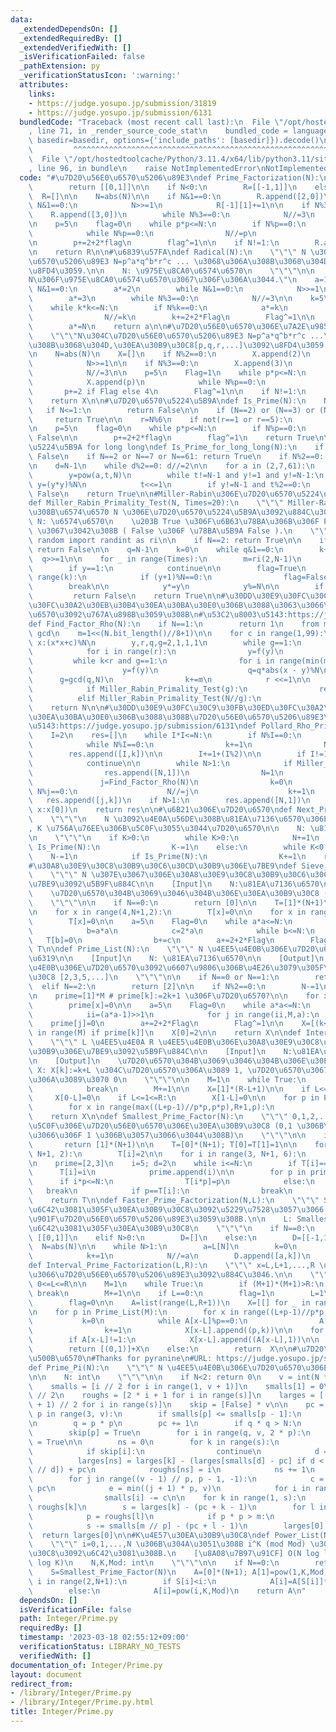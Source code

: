 ```yaml
---
data:
  _extendedDependsOn: []
  _extendedRequiredBy: []
  _extendedVerifiedWith: []
  _isVerificationFailed: false
  _pathExtension: py
  _verificationStatusIcon: ':warning:'
  attributes:
    links:
    - https://judge.yosupo.jp/submission/31819
    - https://judge.yosupo.jp/submission/6131
  bundledCode: "Traceback (most recent call last):\n  File \"/opt/hostedtoolcache/Python/3.11.4/x64/lib/python3.11/site-packages/onlinejudge_verify/documentation/build.py\"\
    , line 71, in _render_source_code_stat\n    bundled_code = language.bundle(stat.path,\
    \ basedir=basedir, options={'include_paths': [basedir]}).decode()\n          \
    \         ^^^^^^^^^^^^^^^^^^^^^^^^^^^^^^^^^^^^^^^^^^^^^^^^^^^^^^^^^^^^^^^^^^^^^^^^^^^^^^^^^\n\
    \  File \"/opt/hostedtoolcache/Python/3.11.4/x64/lib/python3.11/site-packages/onlinejudge_verify/languages/python.py\"\
    , line 96, in bundle\n    raise NotImplementedError\nNotImplementedError\n"
  code: "#\u7D20\u56E0\u6570\u5206\u89E3\ndef Prime_Factorization(N):\n    if N==0:\n\
    \        return [[0,1]]\n\n    if N<0:\n        R=[[-1,1]]\n    else:\n      \
    \  R=[]\n\n    N=abs(N)\n\n    if N&1==0:\n        R.append([2,0])\n        while\
    \ N&1==0:\n            N>>=1\n            R[-1][1]+=1\n\n    if N%3==0:\n    \
    \    R.append([3,0])\n        while N%3==0:\n            N//=3\n            R[-1][1]+=1\n\
    \n    p=5\n    flag=0\n    while p*p<=N:\n        if N%p==0:\n            R.append([p,0])\n\
    \            while N%p==0:\n                N//=p\n                R[-1][1]+=1\n\
    \n        p+=2+2*flag\n        flag^=1\n\n    if N!=1:\n        R.append([N,1])\n\
    \n    return R\n\n#\u6839\u57FA\ndef Radical(N):\n    \"\"\" N \u304C\u7D20\u56E0\
    \u6570\u5206\u89E3 N=p^a*q^b*r^c ... \u3068\u306A\u308B\u3068\u304D, pqr... \u3092\
    \u8FD4\u3059.\n\n    N: \u975E\u8CA0\u6574\u6570\n    \"\"\"\n\n    assert N>=0,\"\
    N\u306F\u975E\u8CA0\u6574\u6570\u3067\u306F\u306A\u3044.\"\n    a=1\n\n    if\
    \ N&1==0:\n        a*=2\n        while N&1==0:\n            N>>=1\n\n    if N%3==0:\n\
    \        a*=3\n        while N%3==0:\n            N//=3\n\n    k=5\n    Flag=0\n\
    \    while k*k<=N:\n        if N%k==0:\n            a*=k\n            while N%k==0:\n\
    \                N//=k\n        k+=2+2*Flag\n        Flag^=1\n\n    if N>1:\n\
    \        a*=N\n    return a\n\n#\u7D20\u56E0\u6570\u306E\u7A2E\u985E\ndef Prime_Factor_List(N):\n\
    \    \"\"\"N\u304C\u7D20\u56E0\u6570\u5206\u89E3 N=p^a*q^b*r^c ...\u3068\u306A\
    \u308B\u3068\u304D,\u30EA\u30B9\u30C8[p,q,r,...]\u3092\u8FD4\u3059.\n    \"\"\"\
    \n    N=abs(N)\n    X=[]\n    if N%2==0:\n        X.append(2)\n        while N&1==0:\n\
    \            N>>=1\n\n    if N%3==0:\n        X.append(3)\n        while N%3==0:\n\
    \            N//=3\n\n    p=5\n    Flag=1\n    while p*p<=N:\n        if N%p==0:\n\
    \            X.append(p)\n            while N%p==0:\n                N//=p\n \
    \       p+=2 if Flag else 4\n        Flag^=1\n\n    if N!=1:\n        X.append(N)\n\
    \    return X\n\n#\u7D20\u6570\u5224\u5B9A\ndef Is_Prime(N):\n    N=abs(N)\n \
    \   if N<=1:\n        return False\n\n    if (N==2) or (N==3) or (N==5):\n   \
    \     return True\n\n    r=N%6\n    if not(r==1 or r==5):\n        return False\n\
    \n    p=5\n    flag=0\n    while p*p<=N:\n        if N%p==0:\n            return\
    \ False\n\n        p+=2+2*flag\n        flag^=1\n    return True\n\n#\u7D20\u6570\
    \u5224\u5B9A for long long\ndef Is_Prime_for_long_long(N):\n    if N<=1: return\
    \ False\n    if N==2 or N==7 or N==61: return True\n    if N%2==0: return False\n\
    \n    d=N-1\n    while d%2==0: d//=2\n\n    for a in (2,7,61):\n        t=d\n\
    \        y=pow(a,t,N)\n        while t!=N-1 and y!=1 and y!=N-1:\n           \
    \ y=(y*y)%N\n            t<<=1\n        if y!=N-1 and t%2==0:\n            return\
    \ False\n    return True\n\n#Miller-Rabin\u306E\u7D20\u6570\u5224\u5B9A\u6CD5\n\
    def Miller_Rabin_Primality_Test(N, Times=20):\n    \"\"\" Miller-Rabin \u306B\u3088\
    \u308B\u6574\u6570 N \u306E\u7D20\u6570\u5224\u5B9A\u3092\u884C\u3046.\n\n   \
    \ N: \u6574\u6570\n    \u203B True \u306F\u6B63\u78BA\u306B\u306F Probably True\
    \ \u3067\u3042\u308B ( False \u306F \u78BA\u5B9A False ).\n    \"\"\"\n    from\
    \ random import randint as ri\n\n    if N==2: return True\n\n    if N==1 or N%2==0:\
    \ return False\n\n    q=N-1\n    k=0\n    while q&1==0:\n        k+=1\n      \
    \  q>>=1\n\n    for _ in range(Times):\n        m=ri(2,N-1)\n        y=pow(m,q,N)\n\
    \        if y==1:\n            continue\n\n        flag=True\n        for i in\
    \ range(k):\n            if (y+1)%N==0:\n                flag=False\n        \
    \        break\n\n            y*=y\n            y%=N\n\n        if flag:\n   \
    \         return False\n    return True\n\n#\u30DD\u30E9\u30FC\u30C9\u30FB\u30ED\
    \u30FC\u30A2\u30EB\u30B4\u30EA\u30BA\u30E0\u306B\u3088\u3063\u3066\u7D20\u56E0\
    \u6570\u3092\u767A\u898B\u3059\u308B\n#\u53C2\u8003\u5143:https://judge.yosupo.jp/submission/6131\n\
    def Find_Factor_Rho(N):\n    if N==1:\n        return 1\n    from math import\
    \ gcd\n    m=1<<(N.bit_length()//8+1)\n\n    for c in range(1,99):\n        f=lambda\
    \ x:(x*x+c)%N\n        y,r,q,g=2,1,1,1\n        while g==1:\n            x=y\n\
    \            for i in range(r):\n                y=f(y)\n            k=0\n   \
    \         while k<r and g==1:\n                for i in range(min(m, r - k)):\n\
    \                    y=f(y)\n                    q=q*abs(x - y)%N\n          \
    \      g=gcd(q,N)\n                k+=m\n            r <<=1\n\n        if g<N:\n\
    \            if Miller_Rabin_Primality_Test(g):\n                return g\n  \
    \          elif Miller_Rabin_Primality_Test(N//g):\n                return N//g\n\
    \    return N\n\n#\u30DD\u30E9\u30FC\u30C9\u30FB\u30ED\u30FC\u30A2\u30EB\u30B4\
    \u30EA\u30BA\u30E0\u306B\u3088\u308B\u7D20\u56E0\u6570\u5206\u89E3\n#\u53C2\u8003\
    \u5143:https://judge.yosupo.jp/submission/6131\ndef Pollard_Rho_Prime_Factorization(N):\n\
    \    I=2\n    res=[]\n    while I*I<=N:\n        if N%I==0:\n            k=0\n\
    \            while N%I==0:\n                k+=1\n                N//=I\n    \
    \        res.append([I,k])\n\n        I+=1+(I%2)\n\n        if I!=101 or N<2**20:\n\
    \            continue\n\n        while N>1:\n            if Miller_Rabin_Primality_Test(N):\n\
    \                res.append([N,1])\n                N=1\n            else:\n \
    \               j=Find_Factor_Rho(N)\n                k=0\n                while\
    \ N%j==0:\n                    N//=j\n                    k+=1\n             \
    \   res.append([j,k])\n    if N>1:\n        res.append([N,1])\n    res.sort(key=lambda\
    \ x:x[0])\n    return res\n\n#\u6B21\u306E\u7D20\u6570\ndef Next_Prime(N,K=1):\n\
    \    \"\"\"\n    N \u3092\u4E0A\u56DE\u308B\u81EA\u7136\u6570\u306E\u3046\u3061\
    , K \u756A\u76EE\u306B\u5C0F\u3055\u3044\u7D20\u6570\n\n    N: \u81EA\u7136\u6570\
    \n    \"\"\"\n    if K>0:\n        while K>0:\n            N+=1\n            if\
    \ Is_Prime(N):\n                K-=1\n    else:\n        while K<0:\n        \
    \    N-=1\n            if Is_Prime(N):\n                K+=1\n    return N\n\n\
    #\u30A8\u30E9\u30C8\u30B9\u30C6\u30CD\u30B9\u306E\u7BE9\ndef Sieve_of_Eratosthenes(N):\n\
    \    \"\"\" N \u307E\u3067\u306E\u30A8\u30E9\u30C8\u30B9\u30C6\u30CD\u30B9\u306E\
    \u7BE9\u3092\u5B9F\u884C\n\n    [Input]\n    N:\u81EA\u7136\u6570\n\n    [Output]\n\
    \    \u7D20\u6570\u304B\u3069\u3046\u304B\u306E\u30EA\u30B9\u30C8 ([0,0,1,1,0,1,...])\n\
    \    \"\"\"\n\n    if N==0:\n        return [0]\n\n    T=[1]*(N+1)\n    T[0]=T[1]=0\n\
    \n    for x in range(4,N+1,2):\n        T[x]=0\n\n    for x in range(9,N+1,3):\n\
    \        T[x]=0\n\n    a=5\n    Flag=0\n    while a*a<=N:\n        if T[a]:\n\
    \            b=a*a\n            c=2*a\n            while b<=N:\n             \
    \   T[b]=0\n                b+=c\n        a+=2+2*Flag\n        Flag^=1\n    return\
    \ T\n\ndef Prime_List(N):\n    \"\"\" N \u4EE5\u4E0B\u306E\u7D20\u6570\u3092\u5217\
    \u6319\n\n    [Input]\n    N: \u81EA\u7136\u6570\n\n    [Output]\n    N \u4EE5\
    \u4E0B\u306E\u7D20\u6570\u3092\u6607\u9806\u306B\u4E26\u3079\u305F\u30EA\u30B9\
    \u30C8 [2,3,5,...]\n    \"\"\"\n\n    if N==0 or N==1:\n        return []\n  \
    \  elif N==2:\n        return [2]\n\n    if N%2==0:\n        N-=1\n\n    M=(N+1)//2\n\
    \n    prime=[1]*M # prime[k]:=2k+1 \u306F\u7D20\u6570?\n\n    for x in range(4,M,3):\n\
    \        prime[x]=0\n\n    a=5\n    Flag=0\n    while a*a<=N:\n        if prime[(a-1)>>1]:\n\
    \            ii=(a*a-1)>>1\n            for j in range(ii,M,a):\n            \
    \    prime[j]=0\n        a+=2+2*Flag\n        Flag^=1\n\n    X=[(k<<1)|1 for k\
    \ in range(M) if prime[k]]\n    X[0]=2\n\n    return X\n\ndef Interval_Sieve_of_Eratosthenes(L,R):\n\
    \    \"\"\" L \u4EE5\u4E0A R \u4EE5\u4E0B\u306E\u30A8\u30E9\u30C8\u30B9\u30C6\u30CD\
    \u30B9\u306E\u7BE9\u3092\u5B9F\u884C\n\n    [Input]\n    N:\u81EA\u7136\u6570\n\
    \n    [Output]\n    \u7D20\u6570\u304B\u3069\u3046\u304B\u306E\u30EA\u30B9\u30C8\
    \ X: X[k]:=k+L \u304C\u7D20\u6570\u306A\u3089 1, \u7D20\u6570\u3067\u306A\u3044\
    \u306A\u3089\u3070 0\n    \"\"\"\n\n    M=1\n    while True:\n        if (M+1)*(M+1)>R:\n\
    \            break\n        M+=1\n\n    X=[1]*(R-L+1)\n\n    if L<=0<=R:\n   \
    \     X[0-L]=0\n    if L<=1<=R:\n        X[1-L]=0\n\n    for p in Prime_List(M):\n\
    \        for x in range(max((L+p-1)//p*p,p*p),R+1,p):\n            X[x-L]=0\n\
    \    return X\n\ndef Smallest_Prime_Factor(N):\n    \"\"\" 0,1,2,...,N \u306E\u6700\
    \u5C0F\u306E\u7D20\u56E0\u6570\u306E\u30EA\u30B9\u30C8 (0,1 \u306B\u3064\u3044\
    \u3066\u306F 1 \u306B\u3057\u3066\u3044\u308B)\n    \"\"\"\n\n    if N<=1:\n \
    \       return [1]*(N+1)\n\n    T=[0]*(N+1); T[0]=T[1]=1\n\n    for i in range(2,\
    \ N+1, 2):\n        T[i]=2\n\n    for i in range(3, N+1, 6):\n        T[i]=3\n\
    \n    prime=[2,3]\n    i=5; d=2\n    while i<=N:\n        if T[i]==0:\n      \
    \      T[i]=i\n            prime.append(i)\n\n        for p in prime:\n      \
    \      if i*p<=N:\n                T[i*p]=p\n            else:\n             \
    \   break\n            if p==T[i]:\n                break\n        i+=d; d=6-d\n\
    \    return T\n\ndef Faster_Prime_Factorization(N,L):\n    \"\"\" Smallest_Prime_Factors(N)\u3067\
    \u6C42\u3081\u305F\u30EA\u30B9\u30C8\u3092\u5229\u7528\u3057\u3066, N \u3092\u9AD8\
    \u901F\u7D20\u56E0\u6570\u5206\u89E3\u3059\u308B.\n\n    L: Smallest_Prime_Factors(N)\u3067\
    \u6C42\u3081\u305F\u30EA\u30B9\u30C8\n    \"\"\"\n    if N==0:\n        return\
    \ [[0,1]]\n    elif N>0:\n        D=[]\n    else:\n        D=[[-1,1]]\n      \
    \  N=abs(N)\n\n    while N>1:\n        a=L[N]\n        k=0\n        while L[N]==a:\n\
    \            k+=1\n            N//=a\n        D.append([a,k])\n    return D\n\n\
    def Interval_Prime_Factorization(L,R):\n    \"\"\" x=L,L+1,...,R \u306B\u5BFE\u3057\
    \u3066\u7D20\u56E0\u6570\u5206\u89E3\u3092\u884C\u3046.\n\n    \"\"\"\n\n    assert\
    \ 0<=L<=R\n\n    M=1\n    while True:\n        if (M+1)*(M+1)>R:\n           \
    \ break\n        M+=1\n\n    if L==0:\n        flag=1\n        L=1\n    else:\n\
    \        flag=0\n\n    A=list(range(L,R+1))\n    X=[[] for _ in range(R-L+1)]\n\
    \n    for p in Prime_List(M):\n        for x in range((L+p-1)//p*p,R+1,p):\n \
    \           k=0\n            while A[x-L]%p==0:\n                A[x-L]//=p\n\
    \                k+=1\n            X[x-L].append((p,k))\n\n    for x in range(L,R+1):\n\
    \        if A[x-L]!=1:\n            X[x-L].append((A[x-L],1))\n\n    if flag:\n\
    \        return [(0,1)]+X\n    else:\n        return  X\n\n#\u7D20\u6570\u306E\
    \u500B\u6570\n#Thanks for pyranine\n#URL: https://judge.yosupo.jp/submission/31819\n\
    def Prime_Pi(N):\n    \"\"\" N \u4EE5\u4E0B\u306E\u7D20\u6570\u306E\u500B\u6570\
    \n\n    N: int\n    \"\"\"\n\n    if N<2: return 0\n    v = int(N ** 0.5) + 1\n\
    \    smalls = [i // 2 for i in range(1, v + 1)]\n    smalls[1] = 0\n    s = v\
    \ // 2\n    roughs = [2 * i + 1 for i in range(s)]\n    larges = [(N // roughs[i]\
    \ + 1) // 2 for i in range(s)]\n    skip = [False] * v\n\n    pc = 0\n    for\
    \ p in range(3, v):\n        if smalls[p] <= smalls[p - 1]:\n            continue\n\
    \n        q = p * p\n        pc += 1\n        if q * q > N:\n            break\n\
    \        skip[p] = True\n        for i in range(q, v, 2 * p):\n            skip[i]\
    \ = True\n\n        ns = 0\n        for k in range(s):\n            i = roughs[k]\n\
    \            if skip[i]:\n                continue\n            d = i * p\n  \
    \          larges[ns] = larges[k] - (larges[smalls[d] - pc] if d < v else smalls[N\
    \ // d]) + pc\n            roughs[ns] = i\n            ns += 1\n        s = ns\n\
    \        for j in range((v - 1) // p, p - 1, -1):\n            c = smalls[j] -\
    \ pc\n            e = min((j + 1) * p, v)\n            for i in range(j * p, e):\n\
    \                smalls[i] -= c\n\n    for k in range(1, s):\n        m = N //\
    \ roughs[k]\n        s = larges[k] - (pc + k - 1)\n        for l in range(1, k):\n\
    \            p = roughs[l]\n            if p * p > m:\n                break\n\
    \            s -= smalls[m // p] - (pc + l - 1)\n        larges[0] -= s\n\n  \
    \  return larges[0]\n\n#K\u4E57\u30EA\u30B9\u30C8\ndef Power_List(N,K,Mod):\n\
    \    \"\"\" i=0,1,...,N \u306B\u304A\u3051\u308B i^K (mod Mod) \u306E\u30EA\u30B9\
    \u30C8\u3092\u6C42\u3081\u308B.\n    [\u8A08\u7B97\u91CF] O(N log log N+pi(N)\
    \ log K)\n    N,K,Mod: int\n    \"\"\"\n\n    if N==0:\n        return [0]\n\n\
    \    S=Smallest_Prime_Factor(N)\n    A=[0]*(N+1); A[1]=pow(1,K,Mod)\n\n    for\
    \ i in range(2,N+1):\n        if S[i]<i:\n            A[i]=A[S[i]]*A[i//S[i]]%Mod\n\
    \        else:\n            A[i]=pow(i,K,Mod)\n    return A\n"
  dependsOn: []
  isVerificationFile: false
  path: Integer/Prime.py
  requiredBy: []
  timestamp: '2023-03-18 02:55:12+09:00'
  verificationStatus: LIBRARY_NO_TESTS
  verifiedWith: []
documentation_of: Integer/Prime.py
layout: document
redirect_from:
- /library/Integer/Prime.py
- /library/Integer/Prime.py.html
title: Integer/Prime.py
---
```

